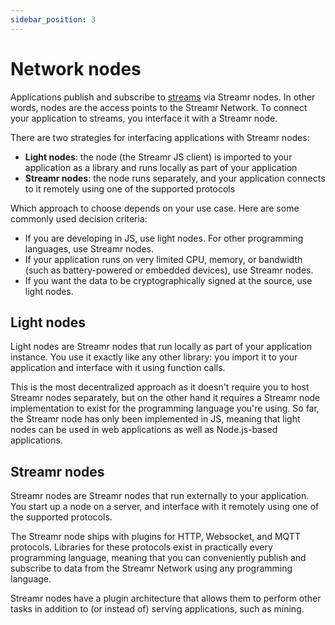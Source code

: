 ```yaml
---
sidebar_position: 3
---
```


# Network nodes

Applications publish and subscribe to [streams](../usage/streams/creating-streams) via Streamr nodes. In other words, nodes are the access points to the Streamr Network. To connect your application to streams, you interface it with a Streamr node.

There are two strategies for interfacing applications with Streamr nodes:

-   **Light nodes**: the node (the Streamr JS client) is imported to your application as a library and runs locally as part of your application
-   **Streamr nodes**: the node runs separately, and your application connects to it remotely using one of the supported protocols

Which approach to choose depends on your use case. Here are some commonly used decision criteria:

-   If you are developing in JS, use light nodes. For other programming languages, use Streamr nodes.
-   If your application runs on very limited CPU, memory, or bandwidth (such as battery-powered or embedded devices), use Streamr nodes.
-   If you want the data to be cryptographically signed at the source, use light nodes.

## Light nodes

Light nodes are Streamr nodes that run locally as part of your application instance. You use it exactly like any other library: you import it to your application and interface with it using function calls.

This is the most decentralized approach as it doesn't require you to host Streamr nodes separately, but on the other hand it requires a Streamr node implementation to exist for the programming language you're using. So far, the Streamr node has only been implemented in JS, meaning that light nodes can be used in web applications as well as Node.js-based applications.

## Streamr nodes

Streamr nodes are Streamr nodes that run externally to your application. You start up a node on a server, and interface with it remotely using one of the supported protocols.

The Streamr node ships with plugins for HTTP, Websocket, and MQTT protocols. Libraries for these protocols exist in practically every programming language, meaning that you can conveniently publish and subscribe to data from the Streamr Network using any programming language.

Streamr nodes have a plugin architecture that allows them to perform other tasks in addition to (or instead of) serving applications, such as mining.
